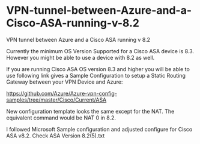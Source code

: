 # VPN-tunnel-between-Azure-and-a-Cisco-ASA-running-v-8.2
VPN tunnel between Azure and a Cisco ASA running v 8.2


Currently the minimum OS Version Supported for a Cisco ASA device is 8.3. However you might be able to use a device with 8.2 as well.

If you are running Cisco ASA OS version 8.3 and higher you will be able to use following link gives a Sample Configuration to setup a Static Routing Gateway between your VPN Device and Azure:

https://github.com/Azure/Azure-vpn-config-samples/tree/master/Cisco/Current/ASA

New configuration template looks the same except for the NAT.  The equivalent command would be NAT 0 in 8.2.

I followed Microsoft Sample configuration and adjusted configure for Cisco ASA v8.2. 
Check ASA Version 8.2(5).txt
